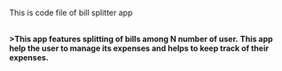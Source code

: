 This is code file of bill splitter app

<br>
<b>>This app features splitting of bills among N number of user.</b
<br>
<b>This app help the user to manage its expenses and helps to keep track of their expenses.</b>
 
